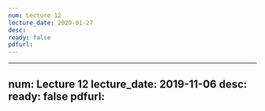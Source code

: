 ```yaml
---
num: Lecture 12
lecture_date: 2020-01-27
desc:
ready: false
pdfurl:
---
```


---
num: Lecture 12
lecture_date: 2019-11-06
desc:
ready: false
pdfurl:
---
